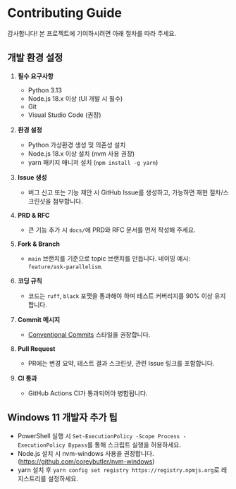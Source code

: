 # Contributing Guide

감사합니다! 본 프로젝트에 기여하시려면 아래 절차를 따라 주세요.

## 개발 환경 설정
1. **필수 요구사항**
   - Python 3.13
   - Node.js 18.x 이상 (UI 개발 시 필수)
   - Git
   - Visual Studio Code (권장)

2. **환경 설정**
   - Python 가상환경 생성 및 의존성 설치
   - Node.js 18.x 이상 설치 (nvm 사용 권장)
   - yarn 패키지 매니저 설치 (`npm install -g yarn`)

1. **Issue 생성**
   - 버그 신고 또는 기능 제안 시 GitHub Issue를 생성하고, 가능하면 재현 절차/스크린샷을 첨부합니다.
2. **PRD & RFC**
   - 큰 기능 추가 시 `docs/`에 PRD와 RFC 문서를 먼저 작성해 주세요.
3. **Fork & Branch**
   - `main` 브랜치를 기준으로 topic 브랜치를 만듭니다. 네이밍 예시: `feature/ask-parallelism`.
4. **코딩 규칙**
   - 코드는 `ruff`, `black` 포맷을 통과해야 하며 테스트 커버리지를 90% 이상 유지합니다.
5. **Commit 메시지**
   - [Conventional Commits](https://www.conventionalcommits.org/) 스타일을 권장합니다.
6. **Pull Request**
   - PR에는 변경 요약, 테스트 결과 스크린샷, 관련 Issue 링크를 포함합니다.
7. **CI 통과**
   - GitHub Actions CI가 통과되어야 병합됩니다.

## Windows 11 개발자 추가 팁
- PowerShell 실행 시 `Set-ExecutionPolicy -Scope Process -ExecutionPolicy Bypass`를 통해 스크립트 실행을 허용하세요.
- Node.js 설치 시 nvm-windows 사용을 권장합니다. (https://github.com/coreybutler/nvm-windows)
- yarn 설치 후 `yarn config set registry https://registry.npmjs.org`로 레지스트리를 설정하세요. 